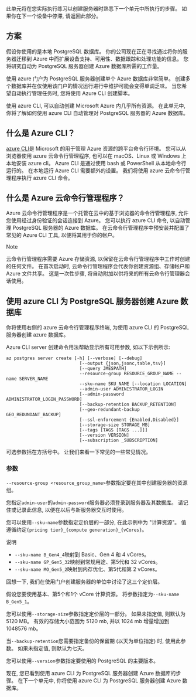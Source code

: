 此单元将在您实际执行练习以创建服务器时熟悉下一个单元中所执行的步骤。 如果你在下一个设备中停滞, 请返回此部分。

## <a name="scenario"></a>方案

假设你使用的是本地 PostgreSQL 数据库。 你的公司现在正在寻找通过将你的服务器迁移到 Azure 中而扩展设备支持、可用性、数据跟踪和处理功能的信息。 您将研究自动为 PostgreSQL 服务器创建 Azure 数据库所需的工作量。

使用 azure 门户为 PostgreSQL 服务器创建单个 Azure 数据库非常简单。 创建多个数据库并在仅使用该门户的情况运行进行中维护可能会变得单调乏味。 当您希望自动执行管理任务时, 您将使用 Azure CLI 创建脚本。

使用 azure CLI, 可以自动创建 Microsoft Azure 内几乎所有资源。 在此单元中, 你将了解如何使用 azure CLI 自动管理对 PostgreSQL 服务器的 Azure 数据库。

## <a name="what-is-the-azure-cli"></a>什么是 Azure CLI？

[azure CLI](https://docs.microsoft.com/cli/azure?azure-portal=true)是 Microsoft 的用于管理 Azure 资源的跨平台命令行环境。 您可以从浏览器使用 azure 云命令行管理程序, 也可以在 macOS、Linux 或 Windows 上本地安装 azure cli。 Azure CLI 是通过使用 bash 或 PowerShell 从本地命令行运行的。 在本地运行 Azure CLI 需要额外的设置。 我们将使用 azure 云命令行管理程序执行 azure CLI 命令。

## <a name="what-is-azure-cloud-shell"></a>什么是 Azure 云命令行管理程序？

Azure 云命令行管理程序是一个托管在云中的基于浏览器的命令行管理程序, 允许您使用经过身份验证的会话连接到 Azure。 您可以执行 azure CLI 命令, 以自动管理 PostgreSQL 服务器的 Azure 数据库。 在云命令行管理程序中预安装并配置了常见的 Azure CLI 工具, 以便将其用于你的帐户。

> [!NOTE]
> 云命令行管理程序需要 Azure 存储资源, 以保留在云命令行管理程序中工作时创建的任何文件。 在首次启动时, 云命令行管理程序会代表你创建资源组、存储帐户和 Azure 文件共享。 这是一次性步骤, 将自动附加以供将来的所有云命令行管理器会话使用。

## <a name="create-an-azure-database-for-postgresql-server-using-the-azure-cli"></a>使用 azure CLI 为 PostgreSQL 服务器创建 Azure 数据库

你将使用右侧的 azure 云命令行管理程序终端, 为使用 azure CLI 的 PostgreSQL 服务器创建 azure 数据库。

Azure CLI server 创建命令用法帮助显示所有可用参数, 如以下示例所示:

```azurecli
az postgres server create [-h] [--verbose] [--debug]
                            [--output {json,jsonc,table,tsv}]
                            [--query JMESPATH]
                            --resource-group RESOURCE_GROUP_NAME --name SERVER_NAME
                            --sku-name SKU_NAME [--location LOCATION]
                            --admin-user ADMINISTRATOR_LOGIN
                            [--admin-password ADMINISTRATOR_LOGIN_PASSWORD]
                            [--backup-retention BACKUP_RETENTION]
                            [--geo-redundant-backup GEO_REDUNDANT_BACKUP]
                            [--ssl-enforcement {Enabled,Disabled}]
                            [--storage-size STORAGE_MB]
                            [--tags [TAGS [TAGS ...]]]
                            [--version VERSION]
                            [--subscription _SUBSCRIPTION]

```

可选参数括在方括号中。 让我们来看一下常见的一些常见情况。

### <a name="parameters"></a>参数

`--resource-group <resource_group_name>`参数指定要在其中创建服务器的资源组。

您指定`admin-user`的`admin-password`服务器必须登录到服务器及其数据库。 请记住或记录此信息, 以便在以后与新服务器交互时使用。

您可以使用`--sku-name`参数指定定价层的一部分, 在此示例中为 "计算资源"。 值遵循约定`{pricing tier}_{compute generation}_{vCores}`。

说明

- `--sku-name B_Gen4_4`映射到 Basic、Gen 4 和 4 vCores。
- `--sku-name GP_Gen5_32`映射到常规用途、第5代和 32 vCores。
- `--sku-name MO_Gen5_2`映射到内存优化、第5代和第 2 vCores。

回想一下, 我们在使用门户创建服务器的单位中讨论了这三个定价层。

假设您要使用基本、第5个和1个 vCore 计算资源。 将参数指定为`--sku-name B_Gen5_1`。

您可以使用`--storage-size`参数指定定价层的一部分。 如果未指定值, 则默认为 5120 MB。 有效的存储大小范围为 5120 mb, 并以 1024 mb 增量增加到 1048576 mb。

当`--backup-retention`您需要指定备份的保留期 (以天为单位指定) 时, 使用此参数。 如果未指定值, 则默认为七天。

您可以使用`--version`参数指定要使用的 PostgreSQL 的主要版本。

现在, 您已看到使用 azure CLI 为 PostgreSQL 服务器创建 Azure 数据库的步骤。 在下一个单元中, 你将使用 azure CLI 为 PostgreSQL 服务器创建 Azure 数据库。